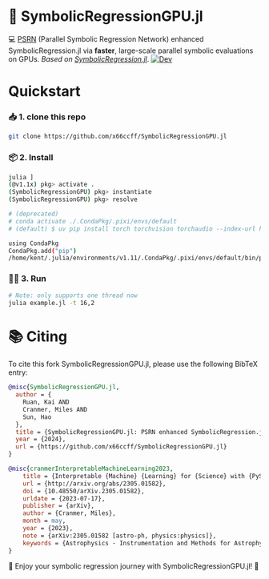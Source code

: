 
# 🚀 SymbolicRegressionGPU.jl 

💻 [PSRN](https://github.com/intell-sci-comput/PTS) (Parallel Symbolic Regression Network) enhanced SymbolicRegression.jl via **faster**, large-scale parallel symbolic evaluations on GPUs. _Based on [SymbolicRegression.jl](https://github.com/MilesCranmer/SymbolicRegression.jl)_.  [![Dev](https://img.shields.io/badge/docs-dev-blue.svg)](https://ai.damtp.cam.ac.uk/symbolicregression/dev/)


# Quickstart

### 📥 1. clone this repo 

```bash
git clone https://github.com/x66ccff/SymbolicRegressionGPU.jl
```

### 📦 2. Install 

```bash
julia ]
(@v1.1x) pkg> activate .
(SymbolicRegressionGPU) pkg> instantiate
(SymbolicRegressionGPU) pkg> resolve
```

```bash
# (deprecated)
# conda activate ./.CondaPkg/.pixi/envs/default
# (default) $ uv pip install torch torchvision torchaudio --index-url https://download.pytorch.org/whl/cu126
```


```bash
using CondaPkg
CondaPkg.add("pip")
/home/kent/.julia/environments/v1.11/.CondaPkg/.pixi/envs/default/bin/pip install torch torchvision torchaudio --index-url https://download.pytorch.org/whl/cu126
```

### 🏃‍♂️ 3. Run 
```bash
# Note: only supports one thread now
julia example.jl -t 16,2
```

# 📚 Citing 

To cite this fork SymbolicRegressionGPU.jl, please use the following BibTeX entry:

```bibtex
@misc{SymbolicRegressionGPU.jl,
  author = {
    Ruan, Kai AND
    Cranmer, Miles AND
    Sun, Hao
  },
  title = {SymbolicRegressionGPU.jl: PSRN enhanced SymbolicRegression.jl via fast, large-scale parallel symbolic evaluations on GPUs}, 
  year = {2024},
  url = {https://github.com/x66ccff/SymbolicRegressionGPU.jl}
}
```

```bibtex
@misc{cranmerInterpretableMachineLearning2023,
    title = {Interpretable {Machine} {Learning} for {Science} with {PySR} and {SymbolicRegression}.jl},
    url = {http://arxiv.org/abs/2305.01582},
    doi = {10.48550/arXiv.2305.01582},
    urldate = {2023-07-17},
    publisher = {arXiv},
    author = {Cranmer, Miles},
    month = may,
    year = {2023},
    note = {arXiv:2305.01582 [astro-ph, physics:physics]},
    keywords = {Astrophysics - Instrumentation and Methods for Astrophysics, Computer Science - Machine Learning, Computer Science - Neural and Evolutionary Computing, Computer Science - Symbolic Computation, Physics - Data Analysis, Statistics and Probability},
}
```

🎉 Enjoy your symbolic regression journey with SymbolicRegressionGPU.jl! 🎉
